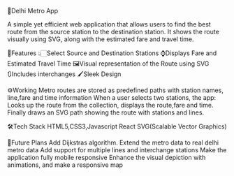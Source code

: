 🚉Delhi Metro App 

  A simple yet efficient web application that allows users to find the best route from the source station to the destination station. It shows the route visually using SVG, along with the estimated fare and travel time.
  
📒Features
  👆🏻Select Source and Destination Stations
  ⌚Displays Fare and Estimated Travel Time
  🖼️Visual representation of the Route using SVG
  🔃Includes interchanges
  🖌️Sleek Design

⚙️Working
  Metro routes are stored as predefined paths with station names, line,fare and time information
  When a user selects two stations, the app:
    Looks up the route from the collection, displays the route,fare and time.
    Finally draws an SVG path showing the route with stations and lines.

🛠️Tech Stack
   HTML5,CSS3,Javascript
   React
   SVG(Scalable Vector Graphics)

📃Future Plans
  Add Dijkstras algorithm.
  Extend the metro data to real delhi metro data
  Add support for multiple lines and interchange stations
  Make the application fully mobile responsive
  Enhance the visual depiction with animations, and make a responsive map

  

  
